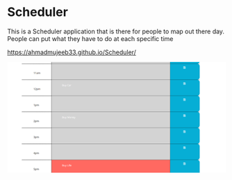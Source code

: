 # Scheduler

This is a Scheduler application that is there for people to map out there day. People can put what they have to do at each specific time


https://ahmadmujeeb33.github.io/Scheduler/

<img src = "Calender.PNG">
